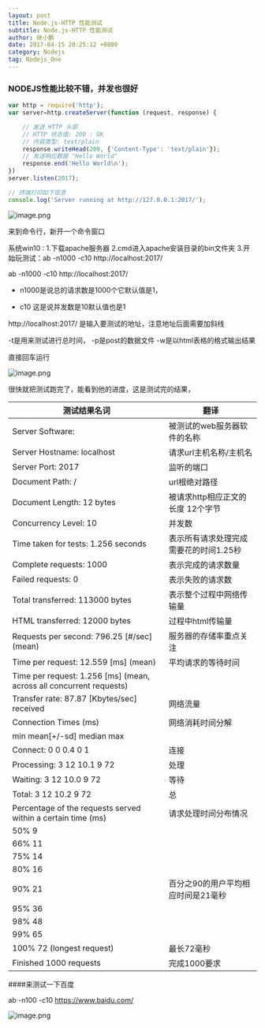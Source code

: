 ```yaml
---
layout: post
title: Node.js-HTTP 性能测试
subtitle: Node.js-HTTP 性能测试
author: 继小鹏
date: 2017-04-15 20:25:12 +0800
category: Nodejs
tag: Nodejs_One
---
```




### NODEJS性能比较不错，并发也很好



```javascript
var http = require('http');
var server=http.createServer(function (request, response) {

	// 发送 HTTP 头部
	// HTTP 状态值: 200 : OK
	// 内容类型: text/plain
	response.writeHead(200, {'Content-Type': 'text/plain'});
	// 发送响应数据 "Hello World"
	response.end('Hello World\n');
})
server.listen(2017);

// 终端打印如下信息
console.log('Server running at http://127.0.0.1:2017/');
```


![image.png](http://upload-images.jianshu.io/upload_images/3877962-103a8e6c2b3c36ba.png?imageMogr2/auto-orient/strip%7CimageView2/2/w/1240)



来到命令行，新开一个命令窗口

系统win10 :
1.下载apache服务器
2.cmd进入apache安装目录的bin文件夹
3.开始玩测试：ab -n1000 -c10 http://localhost:2017/

ab -n1000 -c10 http://localhost:2017/

- n1000是说总的请求数是1000个它默认值是1，

- c10 这是说并发数是10默认值也是1

http://localhost:2017/
是输入要测试的地址，注意地址后面需要加斜线

-t是用来测试进行总时间，
-p是post的数据文件
-w是以html表格的格式输出结果

直接回车运行



![image.png](http://upload-images.jianshu.io/upload_images/3877962-a8467a29e0ed769f.png?imageMogr2/auto-orient/strip%7CimageView2/2/w/1240)


很快就把测试跑完了，能看到他的进度，这是测试完的结果，





测试结果名词|翻译
--|--
Server Software:|被测试的web服务器软件的名称
Server Hostname:        localhost|请求url主机名称/主机名
Server Port:            2017|监听的端口
Document Path:          /|url根绝对路径
Document Length:        12 bytes|被请求http相应正文的长度 12个字节
Concurrency Level:      10|并发数
Time taken for tests:   1.256 seconds|表示所有请求处理完成需要花的时间1.25秒
Complete requests:      1000|表示完成的请求数量
Failed requests:        0|表示失败的请求数
Total transferred:      113000 bytes|表示整个过程中网络传输量
HTML transferred:       12000 bytes|过程中html传输量
Requests per second:    796.25 [#/sec] (mean)|服务器的存储率重点关注
Time per request:       12.559 [ms] (mean)|平均请求的等待时间
Time per request:       1.256 [ms] (mean, across all concurrent requests)|
Transfer rate:          87.87 [Kbytes/sec] received|网络流量
Connection Times (ms)|网络消耗时间分解
              min  mean[+/-sd] median   max|
Connect:        0    0   0.4      0       1|连接
Processing:     3   12  10.1      9      72|处理
Waiting:        3   12  10.0      9      72|等待
Total:          3   12  10.2      9      72|总
Percentage of the requests served within a certain time (ms)|请求处理时间分布情况
  50%      9|
  66%     11|
  75%     14|
  80%     16|
  90%     21|百分之90的用户平均相应时间是21毫秒
  95%     36|
  98%     48|
  99%     65|
 100%     72 (longest request)|最长72毫秒
Finished 1000 requests|完成1000要求|s






####来测试一下百度

ab -n100 -c10  https://www.baidu.com/


![image.png](http://upload-images.jianshu.io/upload_images/3877962-d70c8631e9120ee7.png?imageMogr2/auto-orient/strip%7CimageView2/2/w/1240)